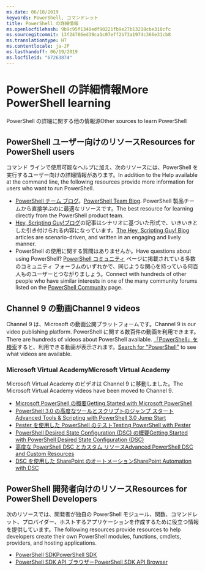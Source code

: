 ```yaml
---
ms.date: 06/18/2019
keywords: PowerShell, コマンドレット
title: PowerShell の詳細情報
ms.openlocfilehash: 9b9c95f1348edf90221fb9e27b13218cbe310cfc
ms.sourcegitcommit: 13f24786ed39ca1c07eff2b73a1974c366e31cb8
ms.translationtype: HT
ms.contentlocale: ja-JP
ms.lasthandoff: 06/19/2019
ms.locfileid: "67263874"
---
```

# <a name="more-powershell-learning"></a><span data-ttu-id="c868b-103">PowerShell の詳細情報</span><span class="sxs-lookup"><span data-stu-id="c868b-103">More PowerShell learning</span></span>

<span data-ttu-id="c868b-104">PowerShell の詳細に関する他の情報源</span><span class="sxs-lookup"><span data-stu-id="c868b-104">Other sources to learn PowerShell</span></span>

## <a name="resources-for-powershell-users"></a><span data-ttu-id="c868b-105">PowerShell ユーザー向けのリソース</span><span class="sxs-lookup"><span data-stu-id="c868b-105">Resources for PowerShell users</span></span>

<span data-ttu-id="c868b-106">コマンド ラインで使用可能なヘルプに加え、次のリソースには、PowerShell を実行するユーザー向けの詳細情報があります。</span><span class="sxs-lookup"><span data-stu-id="c868b-106">In addition to the Help available at the command line, the following resources provide more information for users who want to run PowerShell.</span></span>

- <span data-ttu-id="c868b-107">[PowerShell チーム ブログ](https://devblogs.microsoft.com/powershell/)。</span><span class="sxs-lookup"><span data-stu-id="c868b-107">[PowerShell Team Blog](https://devblogs.microsoft.com/powershell/).</span></span> <span data-ttu-id="c868b-108">PowerShell 製品チームから直接学ぶのに最適なリソースです。</span><span class="sxs-lookup"><span data-stu-id="c868b-108">The best resource for learning directly from the PowerShell product team.</span></span>
- <span data-ttu-id="c868b-109">[Hey, Scripting Guy!ブログ](https://devblogs.microsoft.com/scripting/)の記事はシナリオに基づいた形式で、いきいきとした引き付けられる内容になっています。</span><span class="sxs-lookup"><span data-stu-id="c868b-109">[The Hey, Scripting Guy! Blog](https://devblogs.microsoft.com/scripting/) articles are scenario-driven, and written in an engaging and lively manner.</span></span>
- <span data-ttu-id="c868b-110">PowerShell の使用に関する質問はありませんか。</span><span class="sxs-lookup"><span data-stu-id="c868b-110">Have questions about using PowerShell?</span></span> <span data-ttu-id="c868b-111">[PowerShell コミュニティ](/powershell/#pivot=main&panel=community) ページに掲載されている多数のコミュニティ フォーラムのいずれかで、同じような関心を持っている何百人ものユーザーとつながりましょう。</span><span class="sxs-lookup"><span data-stu-id="c868b-111">Connect with hundreds of other people who have similar interests in one of the many community forums listed on the [PowerShell Community](/powershell/#pivot=main&panel=community) page.</span></span>

## <a name="channel-9-videos"></a><span data-ttu-id="c868b-112">Channel 9 の動画</span><span class="sxs-lookup"><span data-stu-id="c868b-112">Channel 9 videos</span></span>

<span data-ttu-id="c868b-113">Channel 9 は、Microsoft の動画公開プラットフォームです。</span><span class="sxs-lookup"><span data-stu-id="c868b-113">Channel 9 is our video publishing platform.</span></span> <span data-ttu-id="c868b-114">PowerShell に関する数百件の動画を利用できます。</span><span class="sxs-lookup"><span data-stu-id="c868b-114">There are hundreds of videos about PowerShell available.</span></span> <span data-ttu-id="c868b-115">[「PowerShell」を検索](https://channel9.msdn.com/Search?term=PowerShell&sortBy=top-rated)すると、利用できる動画が表示されます。</span><span class="sxs-lookup"><span data-stu-id="c868b-115">[Search for "PowerShell"](https://channel9.msdn.com/Search?term=PowerShell&sortBy=top-rated) to see what videos are available.</span></span>

### <a name="microsoft-virtual-academy"></a><span data-ttu-id="c868b-116">Microsoft Virtual Academy</span><span class="sxs-lookup"><span data-stu-id="c868b-116">Microsoft Virtual Academy</span></span>

<span data-ttu-id="c868b-117">Microsoft Virtual Academy のビデオは Channel 9 に移動しました。</span><span class="sxs-lookup"><span data-stu-id="c868b-117">The Microsoft Virtual Academy videos have been moved to Channel 9.</span></span>

- [<span data-ttu-id="c868b-118">Microsoft PowerShell の概要</span><span class="sxs-lookup"><span data-stu-id="c868b-118">Getting Started with Microsoft PowerShell</span></span>](https://channel9.msdn.com/Series/Getting-Started-with-Microsoft-PowerShell)
- [<span data-ttu-id="c868b-119">PowerShell 3.0 の高度なツールとスクリプトのジャンプ スタート</span><span class="sxs-lookup"><span data-stu-id="c868b-119">Advanced Tools & Scripting with PowerShell 3.0 Jump Start</span></span>](https://channel9.msdn.com/Series/Advanced-Tools-and-Scripting-with-PowerShell-3.0-Jump-Start)
- [<span data-ttu-id="c868b-120">Pester を使用した PowerShell のテスト</span><span class="sxs-lookup"><span data-stu-id="c868b-120">Testing PowerShell with Pester</span></span>](https://channel9.msdn.com/Series/Testing-PowerShell-with-Pester)
- [<span data-ttu-id="c868b-121">PowerShell Desired State Configuration (DSC) の概要</span><span class="sxs-lookup"><span data-stu-id="c868b-121">Getting Started with PowerShell Desired State Configuration (DSC)</span></span>](https://channel9.msdn.com/Series/Getting-Started-with-PowerShell-DSC)
- [<span data-ttu-id="c868b-122">高度な PowerShell DSC とカスタム リソース</span><span class="sxs-lookup"><span data-stu-id="c868b-122">Advanced PowerShell DSC and Custom Resources</span></span>](https://channel9.msdn.com/Series/Advanced-PowerShell-DSC-and-Custom-Resources)
- [<span data-ttu-id="c868b-123">DSC を使用した SharePoint のオートメーション</span><span class="sxs-lookup"><span data-stu-id="c868b-123">SharePoint Automation with DSC</span></span>](https://channel9.msdn.com/Series/SharePoint-Automation-with-DSC)

## <a name="resources-for-powershell-developers"></a><span data-ttu-id="c868b-124">PowerShell 開発者向けのリソース</span><span class="sxs-lookup"><span data-stu-id="c868b-124">Resources for PowerShell Developers</span></span>

<span data-ttu-id="c868b-125">次のリソースでは、開発者が独自の PowerShell モジュール、関数、コマンドレット、プロバイダー、ホストするアプリケーションを作成するために役立つ情報を提供しています。</span><span class="sxs-lookup"><span data-stu-id="c868b-125">The following resources provide resources to help developers create their own PowerShell modules, functions, cmdlets, providers, and hosting applications.</span></span>

- [<span data-ttu-id="c868b-126">PowerShell SDK</span><span class="sxs-lookup"><span data-stu-id="c868b-126">PowerShell SDK</span></span>](/powershell/developer/windows-powershell)
- [<span data-ttu-id="c868b-127">PowerShell SDK API ブラウザー</span><span class="sxs-lookup"><span data-stu-id="c868b-127">PowerShell SDK API Browser</span></span>](/dotnet/api/system.management.automation)
